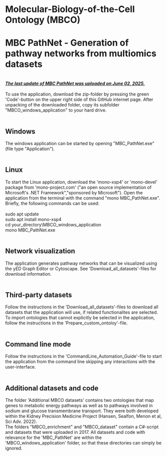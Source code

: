 <h1>Molecular-Biology-of-the-Cell Ontology (MBCO)</h1>
<h1>MBC PathNet - Generation of pathway networks from multiomics datasets</h1>
<br>
<b><i><u>The last update of MBC PathNet was uploaded on June 02, 2025.</u></i></b><br>
<br>
To use the application, download the zip-folder by pressing the green 'Code'-button on the upper right side of this GitHub internet page. After unpacking of the downloaded folder, copy its subfolder "MBCO_windows_application" to your hard drive.<br>
<br>
<h2>Windows</h2>
The windows application can be started by opening "MBC_PathNet.exe" (file type "Application").<br>
<br>
<h2>Linux</h2>
To start the Linux application, download the 'mono-xsp4' or 'mono-devel' package from 'mono-project.com' ("an open source implementation of Microsoft's .NET Framework","sponsored by Microsoft"). Open the application from the terminal with the command "mono MBC_PathNet.exe".<br>
Briefly, the following commands can be used:<br>
<br>
sudo apt update<br>
sudo apt install mono-xsp4<br>
cd your_directory\MBCO_windows_application<br>
mono MBC_PathNet.exe<br>
<br>
<h2>Network visualization</h2>
The application generates pathway networks that can be visualized using the yED Graph Editor or Cytoscape. See 'Download_all_datasets'-files for download information.<br>
<br>
<h2>Third-party datasets</h2>
Follow the instructions in the 'Download_all_datasets'-files to download all datasets that the application will use, if related functionalites are selected. To import ontologies that cannot explicitly be selected in the application, follow the instructions in the 'Prepare_custom_ontoloy'-file.<br>
<br>
<h2>Command line mode</h2>
Follow the instructions in the 'CommandLine_Automation_Guide'-file to start the application from the command line skipping any interactions with the user-interface.<br>
<br>
<h2>Additional datasets and code</h2>
The folder 'Additional MBCO datasets' contains two ontologies that map genes to metabolic energy pathways as well as to pathways involved in sodium and glucose transmembrane transport. They were both developed within the Kidney Precision Medicine Project (Hansen, Sealfon, Menon et al, Sci Adv. 2022).<br>
The folders "MBCO_enrichment" and "MBCO_dataset" contain a C#-script and datasets that were uploaded in 2017. All datasets and code with relevance for the 'MBC_PathNet' are within the 'MBCO_windows_application' folder, so that these directories can simply be ignored.
